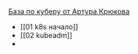 [База по куберу от Артура Крюкова](https://www.youtube.com/playlist?list=PLmxqUDFl0XM60tGOpxEAG0yFubXE1DzWl)
- [[01 k8s начало]]
- [[02 kubeadm]]
- 